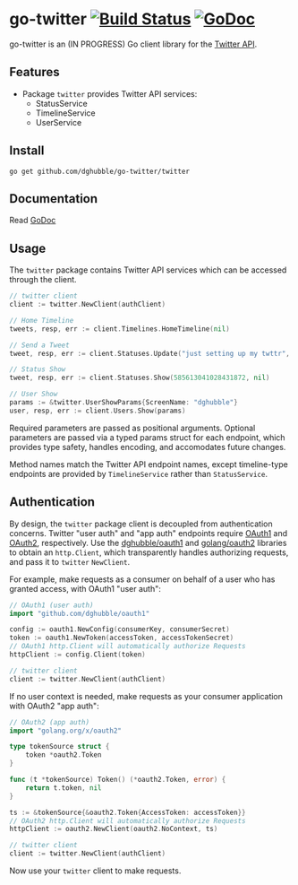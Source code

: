 

# go-twitter [![Build Status](https://travis-ci.org/dghubble/go-twitter.png)](https://travis-ci.org/dghubble/go-twitter) [![GoDoc](http://godoc.org/github.com/dghubble/go-twitter?status.png)](http://godoc.org/github.com/dghubble/go-twitter)

go-twitter is an (IN PROGRESS) Go client library for the [Twitter API](https://dev.twitter.com/rest/public).

## Features

* Package `twitter` provides Twitter API services:
    * StatusService
    * TimelineService
    * UserService

## Install

    go get github.com/dghubble/go-twitter/twitter

## Documentation

Read [GoDoc](https://godoc.org/github.com/dghubble/go-twitter/twitter)

## Usage

The `twitter` package contains Twitter API services which can be accessed through the client.

```go
// twitter client
client := twitter.NewClient(authClient)

// Home Timeline
tweets, resp, err := client.Timelines.HomeTimeline(nil)

// Send a Tweet
tweet, resp, err := client.Statuses.Update("just setting up my twttr", nil)

// Status Show
tweet, resp, err := client.Statuses.Show(585613041028431872, nil)

// User Show
params := &twitter.UserShowParams{ScreenName: "dghubble"}
user, resp, err := client.Users.Show(params)
```

Required parameters are passed as positional arguments. Optional parameters are passed via a typed params struct for each endpoint, which provides type safety, handles encoding, and accomodates future changes.

Method names match the Twitter API endpoint names, except timeline-type endpoints are provided by `TimelineService` rather than `StatusService`.

## Authentication

By design, the `twitter` package client is decoupled from authentication concerns. Twitter "user auth" and "app auth" endpoints require [OAuth1](https://tools.ietf.org/html/rfc5849) and [OAuth2](https://tools.ietf.org/html/rfc6749), respectively. Use the [dghubble/oauth1](https://github.com/dghubble/oauth1) and [golang/oauth2](https://github.com/golang/oauth2/) libraries to obtain an `http.Client`, which transparently handles authorizing requests, and pass it to `twitter` `NewClient`.

For example, make requests as a consumer on behalf of a user who has granted access, with OAuth1 "user auth":

```go
// OAuth1 (user auth)
import "github.com/dghubble/oauth1"

config := oauth1.NewConfig(consumerKey, consumerSecret)
token := oauth1.NewToken(accessToken, accessTokenSecret)
// OAuth1 http.Client will automatically authorize Requests
httpClient := config.Client(token)

// twitter client
client := twitter.NewClient(authClient)
```

If no user context is needed, make requests as your consumer application with OAuth2 "app auth":

```go
// OAuth2 (app auth)
import "golang.org/x/oauth2"

type tokenSource struct {
    token *oauth2.Token
}

func (t *tokenSource) Token() (*oauth2.Token, error) {
    return t.token, nil
}

ts := &tokenSource{&oauth2.Token{AccessToken: accessToken}}
// OAuth2 http.Client will automatically authorize Requests
httpClient := oauth2.NewClient(oauth2.NoContext, ts)

// twitter client
client := twitter.NewClient(authClient)
```

Now use your `twitter` client to make requests.
